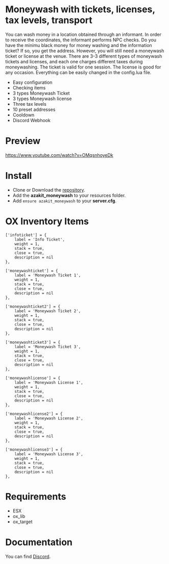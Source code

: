 # Moneywash with tickets, licenses, tax levels, transport
You can wash money in a location obtained through an informant.
In order to receive the coordinates, the informant performs NPC checks. Do you have the minimu black money for money washing and the information ticket?
If so, you get the address. However, you will still need a moneywash ticket or license at the venue. There are 3-3 different types of moneywash tickets and licenses, and each one charges different taxes during moneywashing. The ticket is valid for one session. The license is good for any occasion.
Everything can be easily changed in the config.lua file.

* Easy configuration
* Checking items
* 3 types Moneywash Ticket
* 3 types Moneywash license
* Three tax levels
* 10 preset addresses
* Cooldown
* Discord Webhook

# Preview
https://www.youtube.com/watch?v=OMqsnhoyeDk

# Install
- Clone or Download the [repository](https://github.com/AzakitHU/azakit_moneywash).
- Add the **azakit_moneywash** to your resources folder.
- Add `ensure azakit_moneywash` to your **server.cfg**.

# OX Inventory Items
	
	['infoticket'] = {
		label = 'Info Ticket',
		weight = 1,
		stack = true,
		close = true,
		description = nil
	},

	['moneywashticket'] = {
		label = 'Moneywash Ticket 1',
		weight = 1,
		stack = true,
		close = true,
		description = nil
	},

	['moneywashticket2'] = {
		label = 'Moneywash Ticket 2',
		weight = 1,
		stack = true,
		close = true,
		description = nil
	},

	['moneywashticket3'] = {
		label = 'Moneywash Ticket 3',
		weight = 1,
		stack = true,
		close = true,
		description = nil
	},

	['moneywashlicense'] = {
		label = 'Moneywash License 1',
		weight = 1,
		stack = true,
		close = true,
		description = nil
	},

	['moneywashlicense2'] = {
		label = 'Moneywash License 2',
		weight = 1,
		stack = true,
		close = true,
		description = nil
	},

	['moneywashlicense3'] = {
		label = 'Moneywash License 3',
		weight = 1,
		stack = true,
		close = true,
		description = nil
	},

# Requirements
- ESX
- ox_lib
- ox_target

# Documentation
You can find [Discord](https://discord.gg/DmsF6DbCJ9).
